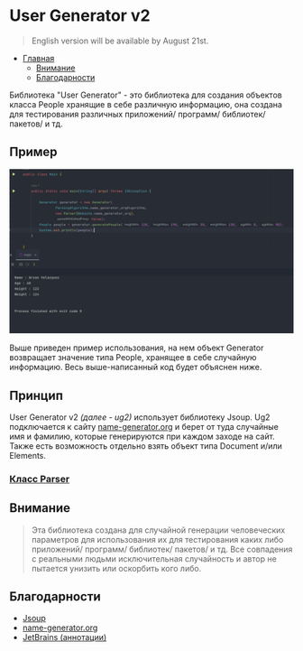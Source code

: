 # User Generator v2

> English version will be available by August 21st.

- [Главная](#user-generator-v2)
    - [Внимание](#внимание)
    - [Благодарности](#благодарности)

Библиотека "User Generator" - это библиотека для создания объектов класса People хранящие в себе различную информацию, она создана для тестирования различных приложений/ программ/ библиотек/ пакетов/ и тд.

## Пример

![](img/example.png)

Выше приведен пример использования, на нем объект Generator возвращает значение типа People, хранящее в себе случайную информацию. Весь выше-написанный код будет объяснен ниже.

## Принцип

User Generator v2 _(далее - ug2)_ использует библиотеку Jsoup. Ug2 подключается к сайту [name-generator.org](https://www.name-generator.org.uk/quick/) и берет от туда случайные имя и фамилию, которые генерируются при каждом заходе на сайт. Также есть возможность отдельно взять объект типа Document и/или Elements.

### [Класс Parser](src/main/java/com/fbs/util/Parser)



## Внимание

> Эта библиотека создана для случайной генерации человеческих параметров для использования их для тестирования каких либо приложений/ программ/ библиотек/ пакетов/ и тд. Все совпадения с реальными людьми исключительная случайность и автор не пытается унизить или оскорбить кого либо.

## Благодарности

+ [Jsoup](https://github.com/jhy/jsoup)
+ [name-generator.org](https://www.name-generator.org.uk/quick/)
+ [JetBrains (аннотации)](https://github.com/JetBrains/java-annotations)